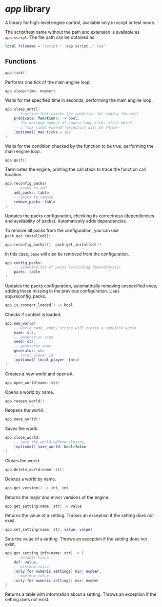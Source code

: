 # *app* library

A library for high-level engine control, available only in script or test mode.

The script/test name without the path and extension is available as `app.script`. The file path can be obtained as:
```lua
local filename = "script:"..app.script..".lua"
```

## Functions

```lua
app.tick()
```

Performs one tick of the main engine loop.

```lua
app.sleep(time: number)
```

Waits for the specified time in seconds, performing the main engine loop.

```lua
app.sleep_until(
    -- function that checks the condition for ending the wait
    predicate: function() -> bool,
    -- the maximum number of engine loop ticks after which
    -- a "max ticks exceed" exception will be thrown
    [optional] max_ticks = 1e9
)
```

Waits for the condition checked by the function to be true, performing the main engine loop.

```lua
app.quit()
```

Terminates the engine, printing the call stack to trace the function call location.

```lua
app.reconfig_packs(
    -- packs to add
    add_packs: table,
    -- packs to remove
    remove_packs: table
)
```

Updates the packs configuration, checking its correctness (dependencies and availability of packs).
Automatically adds dependencies.

To remove all packs from the configuration, you can use `pack.get_installed()`:

```lua
app.reconfig_packs({}, pack.get_installed())
```

In this case, `base` will also be removed from the configuration.

```lua
app.config_packs(
    -- expected set of packs (excluding dependencies)
    packs: table
)
```

Updates the packs configuration, automatically removing unspecified ones, adding those missing in the previous configuration.
Uses app.reconfig_packs.

```lua
app.is_content_loaded() -> bool
```

Checks if content is loaded.

```lua
app.new_world(
    -- world name, empty string will create a nameless world
    name: str,
    -- generation seed
    seed: str,
    -- generator name
    generator: str
    -- local player id
    [optional] local_player: int=0
)
```

Creates a new world and opens it.

```lua
app.open_world(name: str)
```

Opens a world by name.

```lua
app.reopen_world()
```

Reopens the world.

```lua
app.save_world()
```

Saves the world.

```lua
app.close_world(
    -- save the world before closing
    [optional] save_world: bool=false
)
```

Closes the world.

```lua
app.delete_world(name: str)
```

Deletes a world by name.

```lua
app.get_version() -> int, int
```

Returns the major and minor versions of the engine.

```lua
app.get_setting(name: str) -> value
```

Returns the value of a setting. Throws an exception if the setting does not exist.

```lua
app.set_setting(name: str, value: value)
```

Sets the value of a setting. Throws an exception if the setting does not exist.

```lua
app.get_setting_info(name: str) -> {
    -- default value
    def: value,
    -- minimum value
    [only for numeric settings] min: number,
    -- maximum value
    [only for numeric settings] max: number
}
```

Returns a table with information about a setting. Throws an exception if the setting does not exist.
